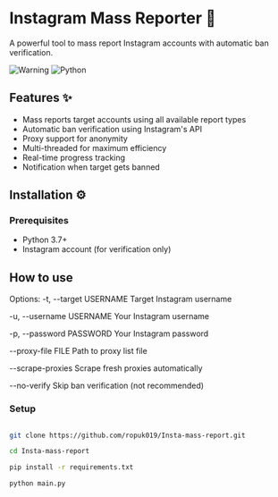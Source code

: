 # Instagram Mass Reporter 🚨

A powerful tool to mass report Instagram accounts with automatic ban verification.

![Warning](https://img.shields.io/badge/WARNING-Use%20Responsibly-red) 
![Python](https://img.shields.io/badge/Python-3.7+-blue)

## Features ✨

- Mass reports target accounts using all available report types
- Automatic ban verification using Instagram's API
- Proxy support for anonymity
- Multi-threaded for maximum efficiency
- Real-time progress tracking
- Notification when target gets banned

## Installation ⚙️

### Prerequisites
- Python 3.7+
- Instagram account (for verification only)

## How to use


Options:
  -t, --target USERNAME   Target Instagram username
  
  -u, --username USERNAME Your Instagram username
  
  -p, --password PASSWORD Your Instagram password
  
  --proxy-file FILE       Path to proxy list file
  
  --scrape-proxies        Scrape fresh proxies automatically
  
  --no-verify            Skip ban verification (not recommended)

  
### Setup
```bash

git clone https://github.com/ropuk019/Insta-mass-report.git

cd Insta-mass-report

pip install -r requirements.txt

python main.py

